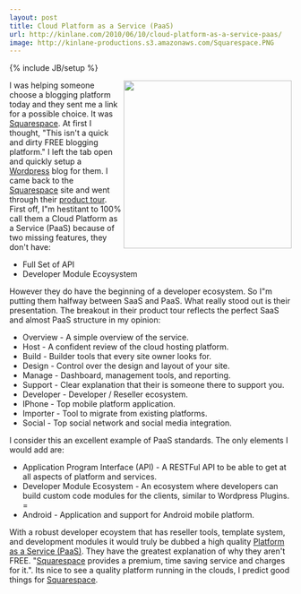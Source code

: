 ```yaml
---
layout: post
title: Cloud Platform as a Service (PaaS)
url: http://kinlane.com/2010/06/10/cloud-platform-as-a-service-paas/
image: http://kinlane-productions.s3.amazonaws.com/Squarespace.PNG
---
```

{% include JB/setup %}
<p>
     <img class="c1" title="Squarespace" src="http://kinlane-productions.s3.amazonaws.com/Squarespace.PNG" alt="" width="300" align="right" /> I was helping someone choose a blogging platform today and they sent me a link for a possible choice. It was <a href="http://www.squarespace.com/">Squarespace</a>. At first I thought, "This isn't a quick and dirty FREE blogging platform." I left the tab open and quickly setup a <a href="http://www.kinlane.com/?cat=186">Wordpress</a> blog for them. I came back to the <a href="http://www.squarespace.com/">Squarespace</a> site and went through their <a href="http://www.squarespace.com/tour/">product tour</a>. First off, I"m hestitant to 100% call them a Cloud Platform as a Service (PaaS) because of two missing features, they don't have:
</p>
<ul class="mainlist">
     <li>Full Set of API
     </li>
     <li>Developer Module Ecoysystem
     </li>
</ul>
<p>
     However they do have the beginning of a developer ecosystem. So I"m putting them halfway between SaaS and PaaS. What really stood out is their presentation. The breakout in their product tour reflects the perfect SaaS and almost PaaS structure in my opinion:
</p>
<ul class="mainlist">
     <li>Overview - A simple overview of the service.
     </li>
     <li>Host - A confident review of the cloud hosting platform.
     </li>
     <li>Build - Builder tools that every site owner looks for.
     </li>
     <li>Design - Control over the design and layout of your site.
     </li>
     <li>Manage - Dashboard, management tools, and reporting.
     </li>
     <li>Support - Clear explanation that their is someone there to support you.
     </li>
     <li>Developer - Developer / Reseller ecosystem.
     </li>
     <li>IPhone - Top mobile platform application.
     </li>
     <li>Importer - Tool to migrate from existing platforms.
     </li>
     <li>Social - Top social network and social media integration.
     </li>
</ul>
<p>
     I consider this an excellent example of PaaS standards. The only elements I would add are:
</p>
<ul class="mainlist">
     <li>Application Program Interface (API) - A RESTFul API to be able to get at all aspects of platform and services.
     </li>
     <li>Developer Module Ecosystem - An ecosystem where developers can build custom code modules for the clients, similar to Wordpress Plugins. =
     </li>
     <li>Android - Application and support for Android mobile platform.
     </li>
</ul>
<p>
     With a robust developer ecoystem that has reseller tools, template system, and development modules it would truly be dubbed a high quality <a href="http://www.kinlane.com/?cat=163">Platform as a Service (PaaS)</a>. They have the greatest explanation of why they aren't FREE. "<a href="http://www.squarespace.com/">Squarespace</a> provides a premium, time saving service and charges for it.". Its nice to see a quality platform running in the clouds, I predict good things for <a href="http://www.squarespace.com/">Squarespace</a>.
</p>